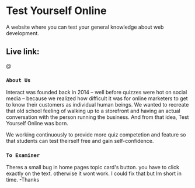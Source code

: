 # Test Yourself Online

A website where you can test your general knowledge about web development.

## Live link:

@

### `About Us`

Interact was founded back in 2014 – well before quizzes were hot on social media – because we realized how difficult it was for online marketers to get to know their customers as individual human beings. We wanted to recreate that old school feeling of walking up to a storefront and having an actual conversation with the person running the business. And from that idea, Test Yourself Online was born.

We working continuously to provide more quiz competetion and feature so that students can test theirself free and gain self-confidence.

### `To Examiner`

Theres a small bug in home pages topic card's button. you have to click exactly on the text. otherwise it wont work. I could fix that but Im short in time.
-Thanks

